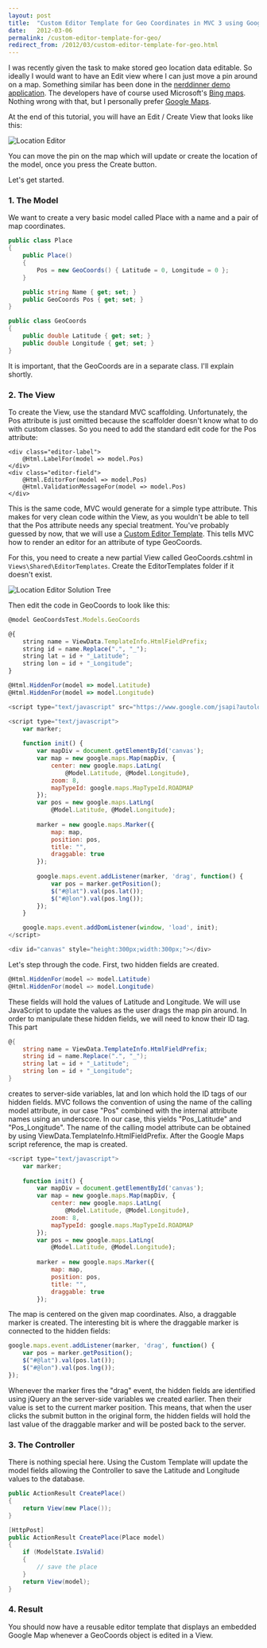 ```yaml
---
layout: post
title:  "Custom Editor Template for Geo Coordinates in MVC 3 using Google Maps"
date:   2012-03-06
permalink: /custom-editor-template-for-geo/
redirect_from: /2012/03/custom-editor-template-for-geo.html
---
```

I was recently given the task to make stored geo 
location data editable. So ideally I would want 
to have an Edit view where I can just move a pin 
around on a map. Something similar has been done 
in the 
[nerddinner demo application](http://www.nerddinner.com/). 
The developers have of course used Microsoft's 
[Bing maps](http://www.microsoft.com/maps/developers/web.aspx).
Nothing wrong with that, but I personally prefer 
[Google Maps](http://code.google.com/apis/maps/index.html).

At the end of this tutorial, you will have an 
Edit / Create View that looks like this:

![Location Editor](/assets/images/LocationEditor.png)

You can move the pin on the map which will update or create the location of the model, once you press the Create button.

Let's get started.

### 1. The Model

We want to create a very basic model called Place with a name and a pair of map coordinates.
```csharp
public class Place
{
    public Place()
    {
        Pos = new GeoCoords() { Latitude = 0, Longitude = 0 };
    }

    public string Name { get; set; }
    public GeoCoords Pos { get; set; }
}

public class GeoCoords
{
    public double Latitude { get; set; }
    public double Longitude { get; set; }
}
```
It is important, that the GeoCoords are in a separate class. I'll explain shortly.

### 2. The View

To create the View, use the standard MVC scaffolding. Unfortunately, the Pos attribute is just omitted because the scaffolder doesn't know what to do with custom classes. So you need to add the standard edit code for the Pos attribute:
```htlm
<div class="editor-label">
    @Html.LabelFor(model => model.Pos)
</div>
<div class="editor-field">
    @Html.EditorFor(model => model.Pos)
    @Html.ValidationMessageFor(model => model.Pos)
</div>
```
This is the same code, MVC would generate for a simple 
type attribute. This makes for very clean code within 
the View, as you wouldn't be able to tell that the Pos 
attribute needs any special treatment. You've probably 
guessed by now, that we will use a 
[Custom Editor Template](http://bradwilson.typepad.com/blog/2009/10/aspnet-mvc-2-templates-part-1-introduction.html). 
This tells MVC how to render an editor for an 
attribute of type GeoCoords.

For this, you need to create a new partial View 
called GeoCoords.cshtml 
in `Views\Shared\EditorTemplates`. 
Create the EditorTemplates folder if it doesn't exist.

![Location Editor Solution Tree](/assets/images/LocationEditorSolutionTree.png)

Then edit the code in GeoCoords to look like this:
```javascript
@model GeoCoordsTest.Models.GeoCoords

@{
    string name = ViewData.TemplateInfo.HtmlFieldPrefix;
    string id = name.Replace(".", "_");
    string lat = id + "_Latitude";
    string lon = id + "_Longitude";
}

@Html.HiddenFor(model => model.Latitude)
@Html.HiddenFor(model => model.Longitude)

<script type="text/javascript" src="https://www.google.com/jsapi?autoload={'modules':[{name:'maps',version:3,other_params:'sensor=false'}]}"></script>

<script type="text/javascript">
    var marker;
    
    function init() {
        var mapDiv = document.getElementById('canvas');
        var map = new google.maps.Map(mapDiv, {
            center: new google.maps.LatLng(
                @Model.Latitude, @Model.Longitude),
            zoom: 8, 
            mapTypeId: google.maps.MapTypeId.ROADMAP
        });
        var pos = new google.maps.LatLng(
            @Model.Latitude, @Model.Longitude);
                
        marker = new google.maps.Marker({
            map: map,
            position: pos,
            title: "",
            draggable: true
        });
                
        google.maps.event.addListener(marker, 'drag', function() {
            var pos = marker.getPosition();
            $("#@lat").val(pos.lat());
            $("#@lon").val(pos.lng());
        });
    }

    google.maps.event.addDomListener(window, 'load', init);    
</script>

<div id="canvas" style="height:300px;width:300px;"></div>
```
Let's step through the code. First, two hidden fields are created.
```csharp
@Html.HiddenFor(model => model.Latitude)
@Html.HiddenFor(model => model.Longitude)
```
These fields will hold the values of Latitude and Longitude. We will use JavaScript to update the values as the user drags the map pin around. In order to manipulate these hidden fields, we will need to know their ID tag. This part 
```csharp
@{
    string name = ViewData.TemplateInfo.HtmlFieldPrefix;
    string id = name.Replace(".", "_");
    string lat = id + "_Latitude";
    string lon = id + "_Longitude";
}
```
creates to server-side variables, lat and lon which hold the ID tags of our hidden fields. MVC follows the convention of using the name of the calling model attribute, in our case "Pos" combined with the internal attribute names using an underscore. In our case, this yields "Pos_Latitude" and "Pos_Longitude". The name of the calling model attribute can be obtained by using ViewData.TemplateInfo.HtmlFieldPrefix. After the Google Maps script reference, the map is created. 
```javascript
<script type="text/javascript">
    var marker;
    
    function init() {
        var mapDiv = document.getElementById('canvas');
        var map = new google.maps.Map(mapDiv, {
            center: new google.maps.LatLng(
                @Model.Latitude, @Model.Longitude),
            zoom: 8, 
            mapTypeId: google.maps.MapTypeId.ROADMAP
        });
        var pos = new google.maps.LatLng(
            @Model.Latitude, @Model.Longitude);
                
        marker = new google.maps.Marker({
            map: map,
            position: pos,
            title: "",
            draggable: true
        });
```
The map is centered on the given map coordinates. Also, a draggable marker is created. The interesting bit is where the draggable marker is connected to the hidden fields: 
```javascript
google.maps.event.addListener(marker, 'drag', function() {
    var pos = marker.getPosition();
    $("#@lat").val(pos.lat());
    $("#@lon").val(pos.lng());
});
```
Whenever the marker fires the "drag" event, the hidden fields are identified using jQuery an the server-side variables we created earlier. Then their value is set to the current marker position. This means, that when the user clicks the submit button in the original form, the hidden fields will hold the last value of the draggable marker and will be posted back to the server. 

### 3. The Controller

There is nothing special here. Using the Custom Template will update the model fields allowing the Controller to save the Latitude and Longitude values to the database. 
```csharp
public ActionResult CreatePlace()
{
    return View(new Place());
}

[HttpPost]
public ActionResult CreatePlace(Place model)
{
    if (ModelState.IsValid)
    {
        // save the place
    }
    return View(model);
}
```

### 4. Result

You should now have a reusable editor template that displays an embedded Google Map whenever a GeoCoords object is edited in a View.

